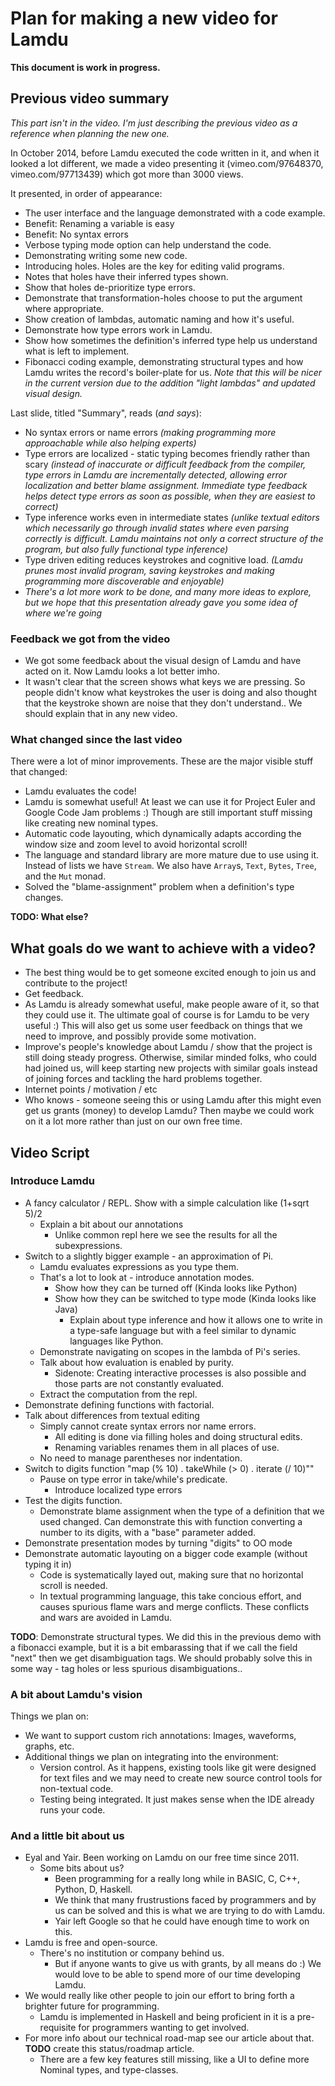 # Plan for making a new video for Lamdu

**This document is work in progress.**

## Previous video summary

*This part isn't in the video. I'm just describing the previous video as a reference when planning the new one.*

In October 2014, before Lamdu executed the code written in it, and when it looked a lot different, we made a video presenting it (vimeo.com/97648370, vimeo.com/97713439) which got more than 3000 views.

It presented, in order of appearance:

* The user interface and the language demonstrated with a code example.
 * Benefit: Renaming a variable is easy
 * Benefit: No syntax errors
 * Verbose typing mode option can help understand the code.
* Demonstrating writing some new code.
 * Introducing holes. Holes are the key for editing valid programs.
 * Notes that holes have their inferred types shown.
 * Show that holes de-prioritize type errors.
 * Demonstrate that transformation-holes choose to put the argument where appropriate.
 * Show creation of lambdas, automatic naming and how it's useful.
 * Demonstrate how type errors work in Lamdu.
 * Show how sometimes the definition's inferred type help us understand what is left to implement.
* Fibonacci coding example, demonstrating structural types and how Lamdu writes the record's boiler-plate for us. *Note that this will be nicer in the current version due to the addition "light lambdas" and updated visual design.*

Last slide, titled "Summary", reads (*and says*):
* No syntax errors or name errors *(making programming more approachable while also helping experts)*
* Type errors are localized - static typing becomes friendly rather than scary *(instead of inaccurate or difficult feedback from the compiler, type errors in Lamdu are incrementally detected, allowing error localization and better blame assignment. Immediate type feedback helps detect type errors as soon as possible, when they are easiest to correct)*
* Type inference works even in intermediate states *(unlike textual editors which necessarily go through invalid states where even parsing correctly is difficult. Lamdu maintains not only a correct structure of the program, but also fully functional type inference)*
* Type driven editing reduces keystrokes and cognitive load. *(Lamdu prunes most invalid program, saving keystrokes and making programming more discoverable and enjoyable)*
* *There's a lot more work to be done, and many more ideas to explore, but we hope that this presentation already gave you some idea of where we're going*

### Feedback we got from the video

* We got some feedback about the visual design of Lamdu and have acted on it. Now Lamdu looks a lot better imho.
* It wasn't clear that the screen shows what keys we are pressing. So people didn't know what keystrokes the user is doing and also thought that the keystroke shown are noise that they don't understand.. We should explain that in any new video.

### What changed since the last video

There were a lot of minor improvements.
These are the major visible stuff that changed:

* Lamdu evaluates the code!
* Lamdu is somewhat useful! At least we can use it for Project Euler and Google Code Jam problems :) Though are still important stuff missing like creating new nominal types.
* Automatic code layouting, which dynamically adapts according the window size and zoom level to avoid horizontal scroll!
* The language and standard library are more mature due to use using it. Instead of lists we have `Stream`. We also have `Array`s, `Text`, `Bytes`, `Tree`, and the `Mut` monad.
* Solved the "blame-assignment" problem when a definition's type changes.

**TODO: What else?**

## What goals do we want to achieve with a video? ##

* The best thing would be to get someone excited enough to join us and contribute to the project!
* Get feedback.
* As Lamdu is already somewhat useful, make people aware of it, so that they could use it. The ultimate goal of course is for Lamdu to be very useful :) This will also get us some user feedback on things that we need to improve, and possibly provide some motivation.
* Improve's people's knowledge about Lamdu / show that the project is still doing steady progress. Otherwise, similar minded folks, who could had joined us, will keep starting new projects with similar goals instead of joining forces and tackling the hard problems together.
* Internet points / motivation / etc
* Who knows - someone seeing this or using Lamdu after this might even get us grants (money) to develop Lamdu? Then maybe we could work on it a lot more rather than just on our own free time.

## Video Script ##

### Introduce Lamdu ###

* A fancy calculator / REPL. Show with a simple calculation like (1+sqrt 5)/2
  * Explain a bit about our annotations
    * Unlike common repl here we see the results for all the subexpressions.
* Switch to a slightly bigger example - an approximation of Pi.
  * Lamdu evaluates expressions as you type them.
  * That's a lot to look at - introduce annotation modes.
    * Show how they can be turned off (Kinda looks like Python)
    * Show how they can be switched to type mode (Kinda looks like Java)
      * Explain about type inference and how it allows one to write in a type-safe language but with a feel similar to dynamic languages like Python.
  * Demonstrate navigating on scopes in the lambda of Pi's series.
  * Talk about how evaluation is enabled by purity.
    * Sidenote: Creating interactive processes is also possible and those parts are not constantly evaluated.
  * Extract the computation from the repl.
* Demonstrate defining functions with factorial.
* Talk about differences from textual editing
  * Simply cannot create syntax errors nor name errors.
    * All editing is done via filling holes and doing structural edits.
    * Renaming variables renames them in all places of use.
  * No need to manage parentheses nor indentation.
* Switch to digits function "map (% 10) . takeWhile (> 0) . iterate (/ 10)""
  * Pause on type error in take/while's predicate.
    * Introduce localized type errors
* Test the digits function.
  * Demonstrate blame assignment when the type of a definition that we used changed. Can demonstrate this with function converting a number to its digits, with a "base" parameter added.
* Demonstrate presentation modes by turning "digits" to OO mode
* Demonstrate automatic layouting on a bigger code example (without typing it in)
  * Code is systematically layed out, making sure that no horizontal scroll is needed.
  * In textual programming language, this take concious effort, and causes spurious flame wars and merge conflicts. These conflicts and wars are avoided in Lamdu.

**TODO**: Demonstrate structural types. We did this in the previous demo with a fibonacci example, but it is a bit embarassing that if we call the field "next" then we get disambiguation tags. We should probably solve this in some way - tag holes or less spurious disambiguations..

### A bit about Lamdu's vision ###

Things we plan on:

* We want to support custom rich annotations: Images, waveforms, graphs, etc.
* Additional things we plan on integrating into the environment:
  * Version control. As it happens, existing tools like git were designed for text files and we may need to create new source control tools for non-textual code.
  * Testing being integrated. It just makes sense when the IDE already runs your code.

### And a little bit about us ###

* Eyal and Yair. Been working on Lamdu on our free time since 2011.
  * Some bits about us?
    * Been programming for a really long while in BASIC, C, C++, Python, D, Haskell.
    * We think that many frustrustions faced by programmers and by us can be solved and this is what we are trying to do with Lamdu.
    * Yair left Google so that he could have enough time to work on this.
* Lamdu is free and open-source.
  * There's no institution or company behind us.
    * But if anyone wants to give us with grants, by all means do :) We would love to be able to spend more of our time developing Lamdu.
* We would really like other people to join our effort to bring forth a brighter future for programming.
  * Lamdu is implemented in Haskell and being proficient in it is a pre-requisite for programmers wanting to get involved.
* For more info about our technical road-map see our article about that. **TODO** create this status/roadmap article.
  * There are a few key features still missing, like a UI to define more Nominal types, and type-classes.
